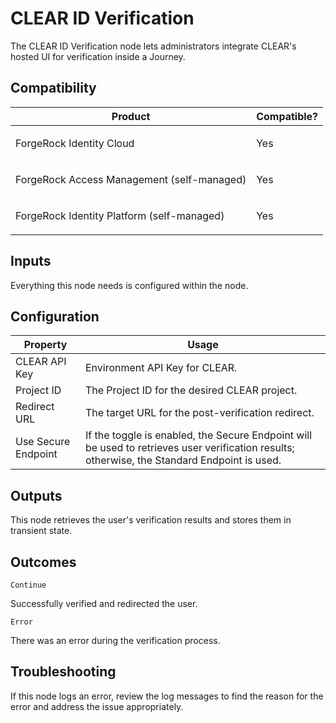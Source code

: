 # CLEAR ID Verification

The CLEAR ID Verification node lets administrators integrate CLEAR's hosted UI for verification inside a Journey.

## Compatibility

<table>
  <colgroup>
    <col>
    <col>
  </colgroup>
  <thead>
  <tr>
    <th>Product</th>
    <th>Compatible?</th>
  </tr>
  </thead>
  <tbody>
  <tr>
    <td><p>ForgeRock Identity Cloud</p></td>
    <td><p><span>Yes</span></p></td>
  </tr>
  <tr>
    <td><p>ForgeRock Access Management (self-managed)</p></td>
    <td><p><span>Yes</span></p></td>
  </tr>
  <tr>
    <td><p>ForgeRock Identity Platform (self-managed)</p></td>
    <td><p><span>Yes</span></p></td>
  </tr>
  </tbody>
</table>

## Inputs

Everything this node needs is configured within the node.

## Configuration

<table>
  <thead>
  <th>Property</th>
  <th>Usage</th>
  </thead>

  <tr>
    <td>CLEAR API Key</td>
      <td>Environment API Key for CLEAR.
      </td>
  </tr>
  <tr>
    <td>Project ID</td>
    <td>The Project ID for the desired CLEAR project.
    </td>

  </tr>
  <tr>
    <td>Redirect URL</td>
    <td>The target URL for the post-verification redirect.
    </td>
  </tr>
  <tr>
    <td>Use Secure Endpoint</td>
    <td>If the toggle is enabled, the Secure Endpoint will be used to retrieves user verification results; otherwise, the Standard Endpoint is used.
    </td>
  </tr>
</table>

## Outputs

This node retrieves the user's verification results and stores them in transient state.

## Outcomes

`Continue`

Successfully verified and redirected the user.

`Error`

There was an error during the verification process.

## Troubleshooting

If this node logs an error, review the log messages to find the reason for the error and address the issue appropriately.